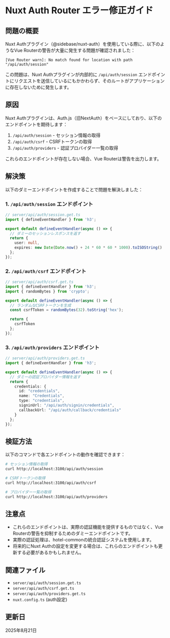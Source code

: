 # Nuxt Auth Router エラー修正ガイド

## 問題の概要

Nuxt Authプラグイン（@sidebase/nuxt-auth）を使用している際に、以下のようなVue Routerの警告が大量に発生する問題が確認されました：

```
[Vue Router warn]: No match found for location with path "/api/auth/session"
```

この問題は、Nuxt Authプラグインが内部的に `/api/auth/session` エンドポイントにリクエストを送信しているにもかかわらず、そのルートがアプリケーションに存在しないために発生します。

## 原因

Nuxt Authプラグインは、Auth.js（旧NextAuth）をベースにしており、以下のエンドポイントを期待します：

1. `/api/auth/session` - セッション情報の取得
2. `/api/auth/csrf` - CSRFトークンの取得
3. `/api/auth/providers` - 認証プロバイダー一覧の取得

これらのエンドポイントが存在しない場合、Vue Routerは警告を出力します。

## 解決策

以下のダミーエンドポイントを作成することで問題を解決しました：

### 1. `/api/auth/session` エンドポイント

```typescript
// server/api/auth/session.get.ts
import { defineEventHandler } from 'h3';

export default defineEventHandler(async () => {
  // ダミーのセッションレスポンスを返す
  return {
    user: null,
    expires: new Date(Date.now() + 24 * 60 * 60 * 1000).toISOString()
  };
});
```

### 2. `/api/auth/csrf` エンドポイント

```typescript
// server/api/auth/csrf.get.ts
import { defineEventHandler } from 'h3';
import { randomBytes } from 'crypto';

export default defineEventHandler(async () => {
  // ランダムなCSRFトークンを生成
  const csrfToken = randomBytes(32).toString('hex');

  return {
    csrfToken
  };
});
```

### 3. `/api/auth/providers` エンドポイント

```typescript
// server/api/auth/providers.get.ts
import { defineEventHandler } from 'h3';

export default defineEventHandler(async () => {
  // ダミーの認証プロバイダー情報を返す
  return {
    credentials: {
      id: "credentials",
      name: "Credentials",
      type: "credentials",
      signinUrl: "/api/auth/signin/credentials",
      callbackUrl: "/api/auth/callback/credentials"
    }
  };
});
```

## 検証方法

以下のコマンドで各エンドポイントの動作を確認できます：

```bash
# セッション情報の取得
curl http://localhost:3100/api/auth/session

# CSRFトークンの取得
curl http://localhost:3100/api/auth/csrf

# プロバイダー一覧の取得
curl http://localhost:3100/api/auth/providers
```

## 注意点

- これらのエンドポイントは、実際の認証機能を提供するものではなく、Vue Routerの警告を抑制するためのダミーエンドポイントです。
- 実際の認証処理は、hotel-commonの統合認証システムを使用します。
- 将来的にNuxt Authの設定を変更する場合は、これらのエンドポイントも更新する必要があるかもしれません。

## 関連ファイル

- `server/api/auth/session.get.ts`
- `server/api/auth/csrf.get.ts`
- `server/api/auth/providers.get.ts`
- `nuxt.config.ts` (auth設定)

## 更新日

2025年8月21日
